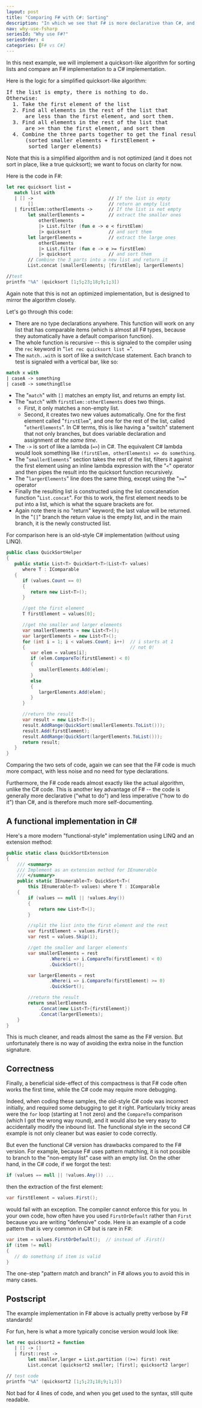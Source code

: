 ```yaml
---
layout: post
title: "Comparing F# with C#: Sorting"
description: "In which we see that F# is more declarative than C#, and we are introduced to pattern matching."
nav: why-use-fsharp
seriesId: "Why use F#?"
seriesOrder: 4
categories: [F# vs C#]
---
```


In this next example, we will implement a quicksort-like algorithm for sorting lists and compare an F# implementation to a C# implementation. 

Here is the logic for a simplified quicksort-like algorithm:

<pre>
If the list is empty, there is nothing to do.
Otherwise: 
  1. Take the first element of the list
  2. Find all elements in the rest of the list that 
      are less than the first element, and sort them. 
  3. Find all elements in the rest of the list that 
      are >= than the first element, and sort them
  4. Combine the three parts together to get the final result: 
      (sorted smaller elements + firstElement + 
       sorted larger elements)
</pre>	   

Note that this is a simplified algorithm and is not optimized (and it does not sort in place, like a true quicksort); we want to focus on clarity for now.

Here is the code in F#:

```fsharp
let rec quicksort list =
   match list with
   | [] ->                            // If the list is empty
        []                            // return an empty list
   | firstElem::otherElements ->      // If the list is not empty     
        let smallerElements =         // extract the smaller ones    
            otherElements             
            |> List.filter (fun e -> e < firstElem) 
            |> quicksort              // and sort them
        let largerElements =          // extract the large ones
            otherElements 
            |> List.filter (fun e -> e >= firstElem)
            |> quicksort              // and sort them
        // Combine the 3 parts into a new list and return it
        List.concat [smallerElements; [firstElem]; largerElements]

//test
printfn "%A" (quicksort [1;5;23;18;9;1;3])
```

Again note that this is not an optimized implementation, but is designed to mirror the algorithm closely.

Let's go through this code:

* There are no type declarations anywhere. This function will work on any list that has comparable items (which is almost all F# types, because they automatically have a default comparison function).
* The whole function is recursive -- this is signaled to the compiler using the `rec` keyword in "`let rec quicksort list =`".
* The `match..with` is sort of like a switch/case statement. Each branch to test is signaled with a vertical bar, like so:

```fsharp
match x with
| caseA -> something
| caseB -> somethingElse
```
* The "`match`" with `[]` matches an empty list, and returns an empty list. 
* The "`match`" with `firstElem::otherElements` does two things. 
  * First, it only matches a non-empty list. 
  * Second, it creates two new values automatically. One for the first element called "`firstElem`", and one for the rest of the list, called "`otherElements`".
    In C# terms, this is like having a "switch" statement that not only branches, but does variable declaration and assignment *at the same time*.
* The `->` is sort of like a lambda (`=>`) in C#. The equivalent C# lambda would look something like `(firstElem, otherElements) => do something`.
* The "`smallerElements`" section takes the rest of the list, filters it against the first element using an inline lambda expression with the "`<`" operator and then pipes the result into the quicksort function recursively.
* The "`largerElements`" line does the same thing, except using the "`>=`" operator 
* Finally the resulting list is constructed using the list concatenation function "`List.concat`". For this to work, the first element needs to be put into a list, which is what the square brackets are for. 
* Again note there is no "return" keyword; the last value will be returned. In the "`[]`" branch the return value is the empty list, and in the main branch, it is the newly constructed list.

For comparison here is an old-style C# implementation (without using LINQ).

```csharp
public class QuickSortHelper
{
   public static List<T> QuickSort<T>(List<T> values) 
      where T : IComparable
   {
      if (values.Count == 0)
      {
         return new List<T>();
      }

      //get the first element
      T firstElement = values[0];

      //get the smaller and larger elements
      var smallerElements = new List<T>();
      var largerElements = new List<T>();
      for (int i = 1; i < values.Count; i++)  // i starts at 1
      {                                       // not 0!
         var elem = values[i];
         if (elem.CompareTo(firstElement) < 0)
         {
            smallerElements.Add(elem);
         }
         else
         {
            largerElements.Add(elem);
         }
      }

      //return the result
      var result = new List<T>();
      result.AddRange(QuickSort(smallerElements.ToList()));
      result.Add(firstElement);
      result.AddRange(QuickSort(largerElements.ToList()));
      return result;
   }
}
```

Comparing the two sets of code, again we can see that the F# code is much more compact, with less noise and no need for type declarations. 

Furthermore, the F# code reads almost exactly like the actual algorithm, unlike the C# code.  This is another key advantage of F# -- the code is generally more declarative ("what to do") and less imperative ("how to do it") than C#, and is therefore much more self-documenting. 

 
## A functional implementation in C# ##

Here's a more modern "functional-style" implementation using LINQ and an extension method:

```csharp
public static class QuickSortExtension
{
    /// <summary>
    /// Implement as an extension method for IEnumerable
    /// </summary>
    public static IEnumerable<T> QuickSort<T>(
        this IEnumerable<T> values) where T : IComparable
    {
        if (values == null || !values.Any())
        {
            return new List<T>();
        }

        //split the list into the first element and the rest
        var firstElement = values.First();
        var rest = values.Skip(1);

        //get the smaller and larger elements
        var smallerElements = rest
                .Where(i => i.CompareTo(firstElement) < 0)
                .QuickSort();

        var largerElements = rest
                .Where(i => i.CompareTo(firstElement) >= 0)
                .QuickSort();

        //return the result
        return smallerElements
            .Concat(new List<T>{firstElement})
            .Concat(largerElements);
    }
}
```

This is much cleaner, and reads almost the same as the F# version.  But unfortunately there is no way of avoiding the extra noise in the function signature.

## Correctness

Finally, a beneficial side-effect of this compactness is that F# code often works the first time, while the C# code may require more debugging. 

Indeed, when coding these samples, the old-style C# code was incorrect initially, and required some debugging to get it right. Particularly tricky areas were the `for` loop (starting at 1 not zero) and the `CompareTo` comparison (which I got the wrong way round), and it would also be very easy to accidentally modify the inbound list. The functional style in the second C# example is not only cleaner but was easier to code correctly.

But even the functional C# version has drawbacks compared to the F# version. For example, because F# uses pattern matching, it is not possible to branch to the "non-empty list" case with an empty list. On the other hand, in the C# code, if we forgot the test:

```csharp
if (values == null || !values.Any()) ...
```

then the extraction of the first element:

```csharp
var firstElement = values.First();
```

would fail with an exception. The compiler cannot enforce this for you.  In your own code, how often have you used `FirstOrDefault` rather than `First` because you are writing "defensive" code. Here is an example of a code pattern that is very common in C# but is rare in F#:

```csharp
var item = values.FirstOrDefault();  // instead of .First()
if (item != null) 
{ 
   // do something if item is valid 
}
```

The one-step "pattern match and branch" in F# allows you to avoid this in many cases.

## Postscript

The example implementation in F# above is actually pretty verbose by F# standards!  

For fun, here is what a more typically concise version would look like:

```fsharp
let rec quicksort2 = function
   | [] -> []                         
   | first::rest -> 
        let smaller,larger = List.partition ((>=) first) rest 
        List.concat [quicksort2 smaller; [first]; quicksort2 larger]
        
// test code        
printfn "%A" (quicksort2 [1;5;23;18;9;1;3])
```

Not bad for 4 lines of code, and when you get used to the syntax, still quite readable.
